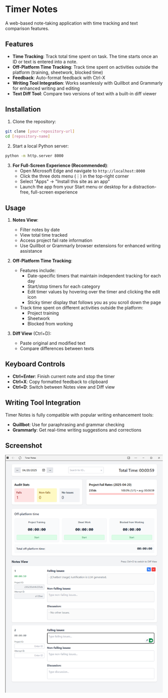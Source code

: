 # Timer Notes

A web-based note-taking application with time tracking and text comparison features.


## Features

- **Time Tracking**: Track total time spent on task. The time starts once an ID or text is entered into a note.
- **Off-Platform Time Tracking**: Track time spent on activities outside the platform (training, sheetwork, blocked time)
- **Feedback**: Auto-format feedback with Ctrl-X
- **Writing Tool Integration**: Works seamlessly with Quillbot and Grammarly for enhanced writing and editing
- **Text Diff Tool**: Compare two versions of text with a built-in diff viewer


## Installation

1. Clone the repository:
```bash
git clone [your-repository-url]
cd [repository-name]
```

2. Start a local Python server:
```bash
python -m http.server 8000
```

3. **For Full-Screen Experience (Recommended)**:
   - Open Microsoft Edge and navigate to `http://localhost:8000`
   - Click the three dots menu (⋮) in the top-right corner
   - Select "Apps" → "Install this site as an app"
   - Launch the app from your Start menu or desktop for a distraction-free, full-screen experience

## Usage

1. **Notes View**:
   - Filter notes by date
   - View total time tracked
   - Access project fail rate information
   - Use Quillbot or Grammarly browser extensions for enhanced writing assistance

2. **Off-Platform Time Tracking**:
   - Features include:
     - Date-specific timers that maintain independent tracking for each day
     - Start/stop timers for each category
     - Edit timer values by hovering over the timer and clicking the edit icon
     - Sticky timer display that follows you as you scroll down the page
   - Track time spent on different activities outside the platform:
     - Project training
     - Sheetwork
     - Blocked from working

3. **Diff View** (Ctrl+D):
   - Paste original and modified text
   - Compare differences between texts

## Keyboard Controls

- **Ctrl+Enter**: Finish current note and stop the timer
- **Ctrl+X**: Copy formatted feedback to clipboard
- **Ctrl+D**: Switch between Notes view and Diff view

## Writing Tool Integration

Timer Notes is fully compatible with popular writing enhancement tools:
- **Quillbot**: Use for paraphrasing and grammar checking
- **Grammarly**: Get real-time writing suggestions and corrections

## Screenshot
![alt text](public/images/image-1.png)